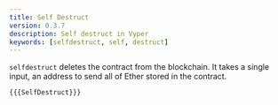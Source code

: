 ```yaml
---
title: Self Destruct
version: 0.3.7
description: Self destruct in Vyper
keywords: [selfdestruct, self, destruct]
---
```


`selfdestruct` deletes the contract from the blockchain. It takes a single input, an address to send all of Ether stored in the contract.

```vyper
{{{SelfDestruct}}}
```
